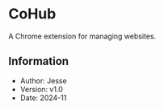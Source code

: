 # CoHub

A Chrome extension for managing websites.

## Information
- Author: Jesse
- Version: v1.0
- Date: 2024-11